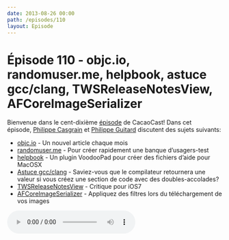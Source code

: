 ```yaml
---
date: 2013-08-26 00:00
path: /episodes/110
layout: Episode
---
```

# Épisode 110 - objc.io, randomuser.me, helpbook, astuce gcc/clang, TWSReleaseNotesView, AFCoreImageSerializer
<p>Bienvenue dans le cent-dixième <a href="https://cacaocast.com/media/cacaocast_110.mp3" title="CacaoCast Episode 110">épisode</a> de CacaoCast! Dans cet épisode, <a href="http://www.twitter.com/philippec" title="Philippe Casgrain sur Twitter">Philippe Casgrain</a> et <a href="http://www.twitter.com/philippeguitard" title="Philippe Guitard sur Twitter">Philippe Guitard</a> discutent des sujets suivants:</p>
<ul><li><a href="http://www.objc.io/" title="objc.io">objc.io</a> - Un nouvel article chaque mois</li>
<li><a href="http://randomuser.me" title="randomuser.me">randomuser.me</a> - Pour créer rapidement une banque d’usagers-test</li>
<li><a href="https://github.com/brentdax/HelpBook/releases/tag/release/0.1" title="helpbook">helpbook</a> - Un plugin VoodooPad pour créer des fichiers d’aide pour MacOSX</li>
<li><a href="http://cocoa-dom.tumblr.com/post/56517731293/new-thing-i-do-in-code" title="Astuce gcc/clang">Astuce gcc/clang</a> - Saviez-vous que le compilateur retournera une valeur si vous créez une section de code avec des doubles-accolades?</li>
<li><a href="https://github.com/iGriever/TWSReleaseNotesView" title="TWSReleaseNotesView">TWSReleaseNotesView</a> - Critique pour iOS7</li>
<li><a href="https://github.com/AFNetworking/AFCoreImageSerializer" title="AFCoreImageSerializer">AFCoreImageSerializer</a> - Appliquez des filtres lors du téléchargement de vos images</li>
</ul>
<p><audio controls><source src="https://cacaocast.com/media/cacaocast_110.mp3" type="audio/mpeg"><source src="https://cacaocast.com/media/cacaocast_110.mp3" type="audio/mp4">Votre navigateur ne supporte pas l'élément audio / Your browser does not support the audio element.</audio></p>
